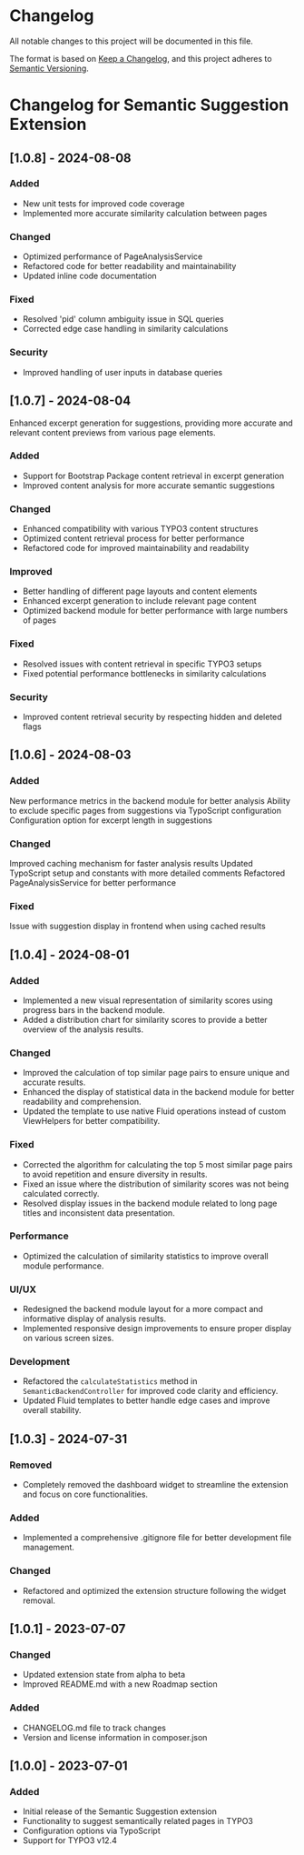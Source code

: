# Changelog
All notable changes to this project will be documented in this file.

The format is based on [Keep a Changelog](https://keepachangelog.com/en/1.0.0/),
and this project adheres to [Semantic Versioning](https://semver.org/spec/v2.0.0.html).


# Changelog for Semantic Suggestion Extension


## [1.0.8] - 2024-08-08

### Added
- New unit tests for improved code coverage
- Implemented more accurate similarity calculation between pages

### Changed
- Optimized performance of PageAnalysisService
- Refactored code for better readability and maintainability
- Updated inline code documentation

### Fixed
- Resolved 'pid' column ambiguity issue in SQL queries
- Corrected edge case handling in similarity calculations

### Security
- Improved handling of user inputs in database queries



## [1.0.7] - 2024-08-04
Enhanced excerpt generation for suggestions, providing more accurate and relevant content previews from various page elements.

### Added
- Support for Bootstrap Package content retrieval in excerpt generation
- Improved content analysis for more accurate semantic suggestions

### Changed
- Enhanced compatibility with various TYPO3 content structures
- Optimized content retrieval process for better performance
- Refactored code for improved maintainability and readability

### Improved
- Better handling of different page layouts and content elements
- Enhanced excerpt generation to include relevant page content
- Optimized backend module for better performance with large numbers of pages

### Fixed
- Resolved issues with content retrieval in specific TYPO3 setups
- Fixed potential performance bottlenecks in similarity calculations

### Security
- Improved content retrieval security by respecting hidden and deleted flags



## [1.0.6] - 2024-08-03
### Added

New performance metrics in the backend module for better analysis
Ability to exclude specific pages from suggestions via TypoScript configuration
Configuration option for excerpt length in suggestions

### Changed

Improved caching mechanism for faster analysis results
Updated TypoScript setup and constants with more detailed comments
Refactored PageAnalysisService for better performance

### Fixed

Issue with suggestion display in frontend when using cached results



## [1.0.4] - 2024-08-01

### Added
- Implemented a new visual representation of similarity scores using progress bars in the backend module.
- Added a distribution chart for similarity scores to provide a better overview of the analysis results.

### Changed
- Improved the calculation of top similar page pairs to ensure unique and accurate results.
- Enhanced the display of statistical data in the backend module for better readability and comprehension.
- Updated the template to use native Fluid operations instead of custom ViewHelpers for better compatibility.

### Fixed
- Corrected the algorithm for calculating the top 5 most similar page pairs to avoid repetition and ensure diversity in results.
- Fixed an issue where the distribution of similarity scores was not being calculated correctly.
- Resolved display issues in the backend module related to long page titles and inconsistent data presentation.

### Performance
- Optimized the calculation of similarity statistics to improve overall module performance.

### UI/UX
- Redesigned the backend module layout for a more compact and informative display of analysis results.
- Implemented responsive design improvements to ensure proper display on various screen sizes.

### Development
- Refactored the `calculateStatistics` method in `SemanticBackendController` for improved code clarity and efficiency.
- Updated Fluid templates to better handle edge cases and improve overall stability.


## [1.0.3] - 2024-07-31

### Removed
- Completely removed the dashboard widget to streamline the extension and focus on core functionalities.

### Added
- Implemented a comprehensive .gitignore file for better development file management.

### Changed
- Refactored and optimized the extension structure following the widget removal.


## [1.0.1] - 2023-07-07
### Changed
- Updated extension state from alpha to beta
- Improved README.md with a new Roadmap section

### Added
- CHANGELOG.md file to track changes
- Version and license information in composer.json

## [1.0.0] - 2023-07-01
### Added
- Initial release of the Semantic Suggestion extension
- Functionality to suggest semantically related pages in TYPO3
- Configuration options via TypoScript
- Support for TYPO3 v12.4